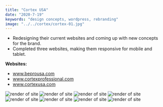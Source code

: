 ```yaml
---
title: "Cortex USA"
date: "2020-7-19"
keywords: "design concepts, wordpress, rebranding"
image: "../../cortex/cortex-01.jpg"
---
```


- Redesigning their current websites and coming up with new concepts for the brand. 
- Completed three websites, making them responsive for mobile and tablet.

**Websites:**
- www.beprousa.com
- www.cortexprofessional.com
- www.cortexusa.com

![render of site](../../cortex/cortex-01.jpg)
![render of site](../../cortex/cortex-02.jpg)
![render of site](../../cortex/cortex-03.jpg)
![render of site](../../cortex/cortex-04.jpg)
![render of site](../../cortex/cortex-06.jpg)
![render of site](../../cortex/cortex-07.jpg)
![render of site](../../cortex/cortex-08.jpg)
![render of site](../../cortex/cortex-09.jpg)